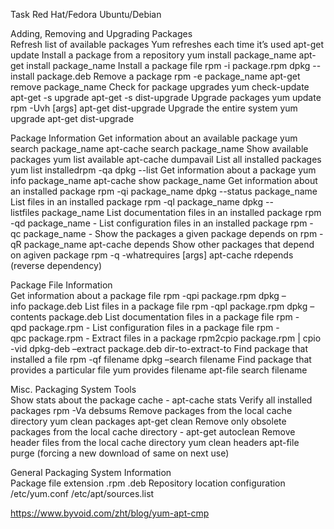 Task                                                                Red Hat/Fedora                                          Ubuntu/Debian

Adding, Removing and Upgrading Packages				
Refresh list of available packages                                  Yum refreshes each time it’s used                       apt-get update
Install a package from a repository                                 yum install package_name                                apt-get install package_name
Install a package file                                              rpm -i package.rpm                                      dpkg --install package.deb
Remove a package                                                    rpm -e package_name                                     apt-get remove package_name
Check for package upgrades                                          yum check-update                                        apt-get -s upgrade  apt-get -s dist-upgrade
Upgrade packages                                                    yum update  rpm -Uvh [args]                             apt-get dist-upgrade
Upgrade the entire system                                           yum upgrade                                             apt-get dist-upgrade

Package Information
Get information about an available package                          yum search package_name                                 apt-cache search package_name
Show available packages                                             yum list available                                      apt-cache dumpavail
List all installed packages                                         yum list installedrpm -qa                               dpkg --list
Get information about a package                                     yum info package_name                                   apt-cache show package_name
Get information about an installed package                          rpm -qi package_name                                    dpkg --status package_name
List files in an installed package                                  rpm -ql package_name                                    dpkg --listfiles package_name
List documentation files in an installed package                    rpm -qd package_name                                    -
List configuration files in an installed package                    rpm -qc package_name                                    -
Show the packages a given package depends on                        rpm -qR package_name                                    apt-cache depends
Show other packages that depend on agiven package                   rpm -q -whatrequires [args]                             apt-cache rdepends
    (reverse dependency)      

Package File Information				
Get information about a package file                                rpm -qpi package.rpm                                    dpkg –info package.deb
List files in a package file                                        rpm -qpl package.rpm                                    dpkg –contents package.deb
List documentation files in a package file                          rpm -qpd package.rpm                                    -
List configuration files in a package file                          rpm -qpc package.rpm -
Extract files in a package                                          rpm2cpio package.rpm | cpio -vid                        dpkg-deb –extract package.deb dir-to-extract-to
Find package that installed a file                                  rpm -qf filename                                        dpkg –search filename
Find package that provides a particular file                        yum provides filename                                   apt-file search filename

Misc. Packaging System Tools				
Show stats about the package cache                                  -                                                       apt-cache stats
Verify all installed packages                                       rpm -Va                                                 debsums
Remove packages from the local cache directory                      yum clean packages apt-get clean
Remove only obsolete packages from the local cache directory        -                                                       apt-get autoclean
Remove header files from the local cache directory                  yum clean headers                                       apt-file purge
    (forcing a new download of same on next use)                    

General Packaging System Information				
Package file extension                                              .rpm                                                    .deb
Repository location configuration                                   /etc/yum.conf                                           /etc/apt/sources.list


https://www.byvoid.com/zht/blog/yum-apt-cmp
